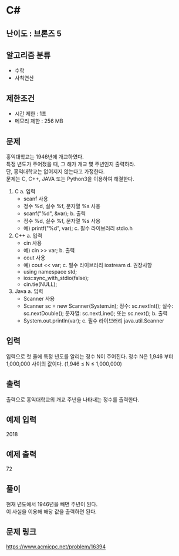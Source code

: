 # C#

## 난이도 : 브론즈 5

## 알고리즘 분류
  - 수학
  - 사칙연산

## 제한조건
  - 시간 제한 : 1초
  - 메모리 제한 : 256 MB

## 문제
홍익대학교는 1946년에 개교하였다.<br/>
특정 년도가 주어졌을 때, 그 해가 개교 몇 주년인지 출력하라.<br/>
단, 홍익대학교는 없어지지 않는다고 가정한다.<br/>
문제는 C, C++, JAVA 또는 Python3을 이용하여 해결한다.<br/>

  1. C
    a. 입력
      - scanf 사용
      - 정수 %d, 실수 %f, 문자열 %s 사용
      - scanf("%d", &var);
    b. 출력
      - 정수 %d, 실수 %f, 문자열 %s 사용
      - 예) printf("%d", var);
    c. 필수 라이브러리 stdio.h
  2. C++
    a. 입력
      - cin 사용
      - 예) cin >> var;
    b. 출력
      - cout 사용
      - 예) cout << var;
    c. 필수 라이브러리 iostream
    d. 권장사항
      - using namespace std;
      - ios::sync_with_stdio(false);
      - cin.tie(NULL);
  3. Java
    a. 입력
      - Scanner 사용
      - Scanner sc = new Scanner(System.in); 정수: sc.nextInt(); 실수: sc.nextDouble(); 문자열: sc.nextLine(); 또는 sc.next();
    b. 출력
      - System.out.println(var);
    c. 필수 라이브러리 java.util.Scanner


## 입력
입력으로 첫 줄에 특정 년도를 알리는 정수 N이 주어진다. 정수 N은 1,946 부터 1,000,000 사이의 값이다. (1,946 ≤ N ≤ 1,000,000)<br/>


## 출력
출력으로 홍익대학교의 개교 주년을 나타내는 정수를 출력한다.<br/>


## 예제 입력
2018<br/>


## 예제 출력
72<br/>


## 풀이
현재 년도에서 1946년을 빼면 주년이 된다.<br/>
이 사실을 이용해 해당 값을 출력하면 된다.<br/>


## 문제 링크
https://www.acmicpc.net/problem/16394